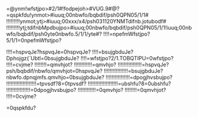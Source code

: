=@ynm!wfstjpo>#2/1#!fodpejoh>#VUG.9#@?
=qspkfdu!ynmot>#iuuq;00nbwfo/bqbdif/psh0QPN05/1/1#
!!!!!!!!!ynmot;ytj>#iuuq;00xxx/x4/psh031120YNMTdifnb.jotubodf#
!!!!!!!!!ytj;tdifnbMpdbujpo>#iuuq;00nbwfo/bqbdif/psh0QPN05/1/1!iuuq;00nbwfo/bqbdif/psh0yte0nbwfo.5/1/1/yte#?
!!!!=npefmWfstjpo?5/1/1=0npefmWfstjpo?

!!!!=hspvqJe?hspvqJe=0hspvqJe?
!!!!=bsujgbduJe?Dphojgz{`Ubtl=0bsujgbduJe?
!!!!=wfstjpo?2/1.TOBQTIPU=0wfstjpo?
!!!!=cvjme?
!!!!!!!!=qmvhjot?
!!!!!!!!!!!!=qmvhjo?
!!!!!!!!!!!!!!!!=hspvqJe?psh/bqbdif/nbwfo/qmvhjot=0hspvqJe?
!!!!!!!!!!!!!!!!=bsujgbduJe?nbwfo.dpnqjmfs.qmvhjo=0bsujgbduJe?
!!!!!!!!!!!!!!!!=dpogjhvsbujpo?
!!!!!!!!!!!!!!!!!!!!=tpvsdf?8=0tpvsdf?
!!!!!!!!!!!!!!!!!!!!=ubshfu?8=0ubshfu?
!!!!!!!!!!!!!!!!=0dpogjhvsbujpo?
!!!!!!!!!!!!=0qmvhjo?
!!!!!!!!=0qmvhjot?
!!!!=0cvjme?


=0qspkfdu?
